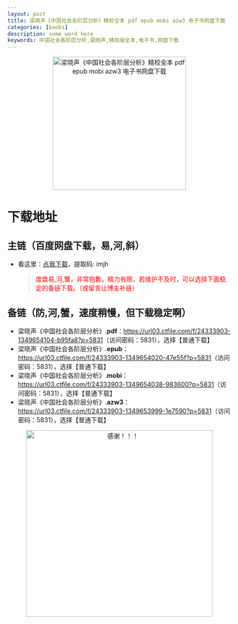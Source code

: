 ```yaml
---
layout: post
title: 梁晓声《中国社会各阶层分析》精校全本 pdf epub mobi azw3 电子书网盘下载
categories: [books]
description: some word here
keywords: 中国社会各阶层分析,梁晓声,精校版全本,电子书,网盘下载
---
```


<div align="center"><img src="https://qweree.cn/wp-content/uploads/2024/08/zhong-guo-she-hui-ge-jie-ceng-fen-xi-tuya.jpg" alt="梁晓声《中国社会各阶层分析》精校全本 pdf epub mobi azw3 电子书网盘下载" width="300px" height="auto"></div>

# 下载地址

## 主链（百度网盘下载，易,河,斜）

- 看这里：[点我下载](https://pan.baidu.com/s/1iMXUbSbtZQZjDcqDmnWUyw?pwd=imjh)，提取码: imjh

  > <p style="color:red" >度盘易,河,蟹，非常抱歉。精力有限，若维护不及时，可以选择下面稳定的备链下载。（或留言让博主补链）</p>

## 备链（防,河,蟹，速度稍慢，但下载稳定啊）

- 梁晓声《中国社会各阶层分析》.**pdf**：<https://url03.ctfile.com/f/24333903-1349654104-b95fa8?p=5831>（访问密码：5831），选择【普通下载】
- 梁晓声《中国社会各阶层分析》.**epub**：<https://url03.ctfile.com/f/24333903-1349654020-47e55f?p=5831>（访问密码：5831），选择【普通下载】
- 梁晓声《中国社会各阶层分析》.**mobi**：<https://url03.ctfile.com/f/24333903-1349654038-983600?p=5831>（访问密码：5831），选择【普通下载】
- 梁晓声《中国社会各阶层分析》.**azw3**：<https://url03.ctfile.com/f/24333903-1349653999-1e7590?p=5831>（访问密码：5831），选择【普通下载】

<div align="center"><img src="https://pic.imgdb.cn/item/661246bf68eb935713c7f81c.gif" alt="感谢！！！" width="420px" height="auto"/></div>

